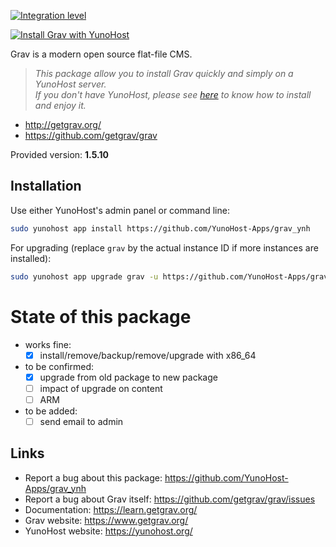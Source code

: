 [![Integration level](https://dash.yunohost.org/integration/grav.svg)](https://ci-apps.yunohost.org/ci/apps/grav/)

[![Install Grav with YunoHost](https://install-app.yunohost.org/install-with-yunohost.png)](https://install-app.yunohost.org/?app=grav)

Grav is a modern open source flat-file CMS.

> *This package allow you to install Grav quickly and simply on a YunoHost server.  
If you don't have YunoHost, please see [here](https://yunohost.org/#/install) to know how to install and enjoy it.*

* http://getgrav.org/
* https://github.com/getgrav/grav

Provided version: **1.5.10**

## Installation

Use either YunoHost's admin panel or command line:

```sh
sudo yunohost app install https://github.com/YunoHost-Apps/grav_ynh
```

For upgrading (replace `grav` by the actual instance ID if more instances are installed):
```sh
sudo yunohost app upgrade grav -u https://github.com/YunoHost-Apps/grav_ynh
```

# State of this package

* works fine:
   * [x] install/remove/backup/remove/upgrade with x86_64

* to be confirmed:
   * [x] upgrade from old package to new package
   * [ ] impact of upgrade on content
   * [ ] ARM

* to be added:
   * [ ] send email to admin

## Links

 * Report a bug about this package: https://github.com/YunoHost-Apps/grav_ynh
 * Report a bug about Grav itself: https://github.com/getgrav/grav/issues
 * Documentation: https://learn.getgrav.org/
 * Grav website: https://www.getgrav.org/
 * YunoHost website: https://yunohost.org/
